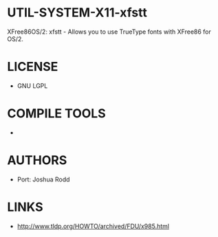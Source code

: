 # UTIL-SYSTEM-X11-xfstt
XFree86OS/2: xfstt - Allows you to use TrueType fonts with XFree86 for OS/2.

LICENSE
===============
* GNU LGPL

COMPILE TOOLS
===============
* 
 
AUTHORS
===============
* Port: Joshua Rodd

LINKS
===============
* http://www.tldp.org/HOWTO/archived/FDU/x985.html


